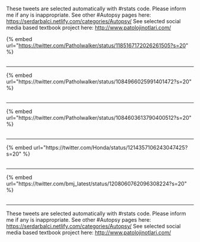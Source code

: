 

These tweets are selected automatically with #rstats code. Please inform me if any is inappropriate.
See other #Autopsy pages here: https://serdarbalci.netlify.com/categories/Autopsy/ 
See selected social media based textbook project here: http://www.patolojinotlari.com/

{% embed url="https://twitter.com/Patholwalker/status/1185167172026261505?s=20" %}<br>
<br>
<hr>
{% embed url="https://twitter.com/Patholwalker/status/1084966025991401472?s=20" %}<br>
<br>
<hr>
{% embed url="https://twitter.com/Patholwalker/status/1084603613790400512?s=20" %}<br>
<br>
<hr>
{% embed url="https://twitter.com/Honda/status/1214357106243047425?s=20" %}<br>
<br>
<hr>
{% embed url="https://twitter.com/bmj_latest/status/1208060762096308224?s=20" %}<br>
<br>
<hr>


These tweets are selected automatically with #rstats code. Please inform me if any is inappropriate.
See other #Autopsy pages here: https://serdarbalci.netlify.com/categories/Autopsy/ 
See selected social media based textbook project here: http://www.patolojinotlari.com/
